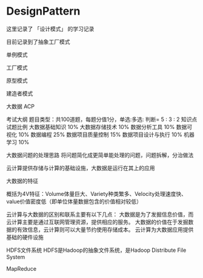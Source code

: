# DesignPattern

这里记录了 「设计模式」 的学习记录

目前记录到了抽象工厂模式

单例模式

工厂模式

原型模式

建造者模式

大数据 ACP

考试大纲
题目类型：共100道题，每题分值1分，单选:多选: 判断= 5 : 3 : 2
知识点	试题比例
大数据基础知识	10%
大数据存储技术	10%
数据分析工具	10%
数据可视化	10%
数据编程	25%
数据项目质量控制	15%
数据项目设计与执行	10%
机器学习	10%

大数据问题的处理思路
将问题简化成更简单能处理的问题，问题拆解，分治做法

云计算提供存储与计算的基础设施，大数据是运行在其上的应用

大数据的特征

概括为4V特征：Volume体量巨大、Variety种类繁多、Velocity处理速度快、value价值密度低（即单位体量数据包含的价值相对较低）

云计算与大数据的区别和联系主要有以下几点：
大数据是为了发掘信息价值，而云计算主要是通过互联网管理资源，提供相应的服务。
大数据的价值在于发掘数据的有效信息，云计算则可以大量节约使用存储成本。
云计算为大数据应用提供基础的硬件设施

HDFS文件系统
HDFS是Hadoop的抽象文件系统，是Hadoop Distribute File System

MapReduce
